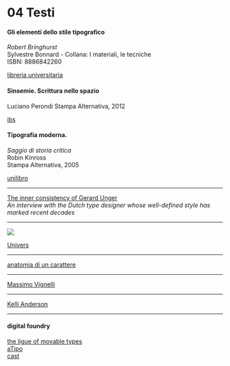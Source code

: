 # 04 Testi

#### Gli elementi dello stile tipografico
*Robert Bringhurst*  
Sylvestre Bonnard - Collana: I materiali, le tecniche  
ISBN: 8886842260

[libreria universitaria](https://www.libreriauniversitaria.it/elementi-stile-tipografico-bringhurst-robert/libro/9788886842266)

#### Sinsemie. Scrittura nello spazio 
Luciano Perondi
Stampa Alternativa, 2012

[ibs](https://www.ibs.it/sinsemie-scrittura-nello-spazio-libro-luciano-perondi/e/9788862222952)

#### Tipografia moderna.   
*Saggio di storia critica*  
Robin Kinross  
Stampa Alternativa, 2005  

[unilibro](https://www.unilibro.it/libro/kinross-robin/tipografia-moderna-saggio-storia-critica/9788872269008)

***** 

[The inner consistency of Gerard Unger](https://articles.c-a-s-t.com/the-inner-consistency-of-gerard-unger-7a42add9e900)  
*An interview with the Dutch type designer whose well-defined style has marked recent decades*

***** 

![](https://github.com/alfredocalosci/AHO_DIGITAL_DESIGN_2022_23/blob/main/04_testi/Univers-Schema.png)  

[Univers](https://en.wikipedia.org/wiki/Univers)

***** 

[anatomia di un carattere](https://www.clitt.it/contents/comunicazione-files/TecnProcProd_3-4/Cap_VIII-Manuale_Tipografia.pdf)

***** 

[Massimo Vignelli](https://it.wikipedia.org/wiki/Massimo_Vignelli)  

***** 

[Kelli Anderson](https://kellianderson.com/blog/)

***** 

#### digital foundry

[the ligue of movable types](https://www.theleagueofmoveabletype.com)  
[aTipo](https://www.atipofoundry.com)  
[cast](https://www.c-a-s-t.com)
